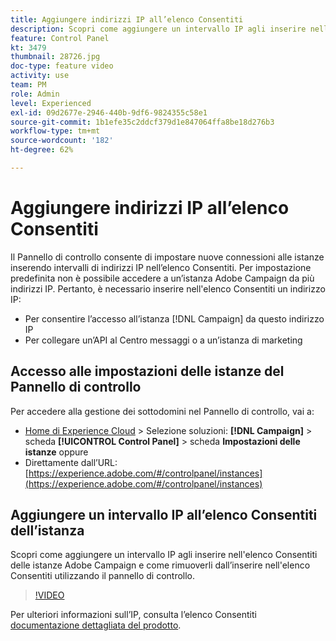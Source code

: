 ```yaml
---
title: Aggiungere indirizzi IP all’elenco Consentiti
description: Scopri come aggiungere un intervallo IP agli inserire nell'elenco Consentiti delle istanze Adobe Campaign e come rimuoverli dall’inserire nell'elenco Consentiti utilizzando il pannello di controllo.
feature: Control Panel
kt: 3479
thumbnail: 28726.jpg
doc-type: feature video
activity: use
team: PM
role: Admin
level: Experienced
exl-id: 09d2677e-2946-440b-9df6-9824355c58e1
source-git-commit: 1b1efe35c2ddcf379d1e847064ffa8be18d276b3
workflow-type: tm+mt
source-wordcount: '182'
ht-degree: 62%

---
```


# Aggiungere indirizzi IP all’elenco Consentiti

Il Pannello di controllo consente di impostare nuove connessioni alle istanze inserendo intervalli di indirizzi IP nell’elenco Consentiti. Per impostazione predefinita non è possibile accedere a un’istanza Adobe Campaign da più indirizzi IP. Pertanto, è necessario inserire nell&#39;elenco Consentiti un indirizzo IP:

* Per consentire l’accesso all’istanza [!DNL Campaign] da questo indirizzo IP
* Per collegare un’API al Centro messaggi o a un’istanza di marketing

## Accesso alle impostazioni delle istanze del Pannello di controllo

Per accedere alla gestione dei sottodomini nel Pannello di controllo, vai a:

* [Home di Experience Cloud](https://experience.adobe.com/#/home) > Selezione soluzioni: **[!DNL Campaign]** > scheda **[!UICONTROL Control Panel]** > scheda **Impostazioni delle istanze**
oppure
* Direttamente dall’URL: [https://experience.adobe.com/#/controlpanel/instances](https://experience.adobe.com/#/controlpanel/instances)

## Aggiungere un intervallo IP all’elenco Consentiti dell’istanza

Scopri come aggiungere un intervallo IP agli inserire nell&#39;elenco Consentiti delle istanze Adobe Campaign e come rimuoverli dall’inserire nell&#39;elenco Consentiti utilizzando il pannello di controllo.

>[!VIDEO](https://video.tv.adobe.com/v/28726?quality=12&learn=0n)

Per ulteriori informazioni sull’IP, consulta l’elenco Consentiti [documentazione dettagliata del prodotto](https://experienceleague.adobe.com/docs/control-panel/using/sftp-management/ip-range-allow-listing.html?lang=it).
